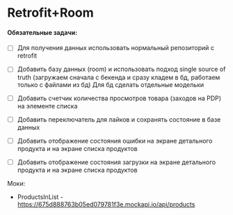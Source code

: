 # Retrofit+Room

#### Обязательные задачи:


- [ ] Для получения данных использовать нормальный репозиторий с retrofit
- [ ] Добавить базу данных (room) и использовать подход single source of truth (загружаем сначала с бекенда и сразу кладем в бд, работаем только с файлами из бд) Для бд сделать отдельные модельки


- [ ] Добавить счетчик количества просмотров товара (заходов на  PDP) на элементе списка


- [ ] Добавить переключатель для лайков и сохранять состояние в базе данных
- [ ] Добавить отображение состояния ошибки на экране детального продукта и на экране списка продуктов
- [ ] Добавить отображение состояния загрузки на экране детального продукта и на экране списка продуктов


Моки:

- ProductsInList - <https://675d888763b05ed079781f3e.mockapi.io/api/products>
